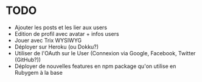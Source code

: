 # TODO

- Ajouter les posts et les lier aux users
- Edition de profil avec avatar + infos users
- Jouer avec Trix WYSIWYG
- Déployer sur Heroku (ou Dokku?)
- Utiliser de l'OAuth sur le User (Connexion via Google, Facebook, Twitter (GitHub?))
- Déployer de nouvelles features en npm package qu'on utilise en Rubygem à la base